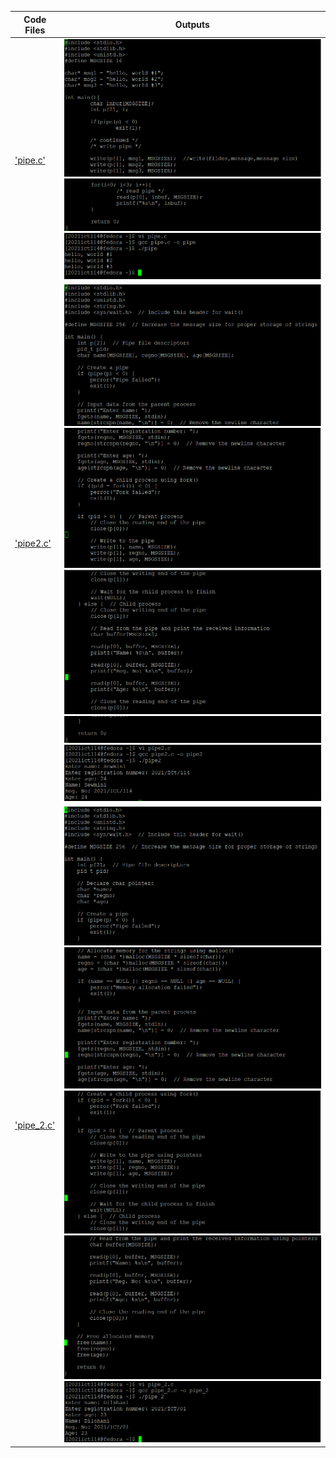 | Code Files | Outputs |
|------------|---------|
|['pipe.c'](./Codes/pipe.c)|![1-1.png](./Outputs/1-1.png)![1-2.png](./Outputs/1-2.png)![1-3.png](./Outputs/1-3.png)|
|['pipe2.c'](./Codes/pipe2.c)|![2-1.png](./Outputs/2-1.png)![2-2.png](./Outputs/2-2.png)![2-3.png](./Outputs/2-3.png)![2-4.png](./Outputs/2-4.png)![2-5.png](./Outputs/2-5.png)|
|['pipe_2.c'](./Codes/pipe2.c)|![3-1.png](./Outputs/3-1.png)![3-2.png](./Outputs/3-2.png)![3-3.png](./Outputs/3-3.png)![3-4.png](./Outputs/3-4.png)![3-5.png](./Outputs/3-5.png)|






